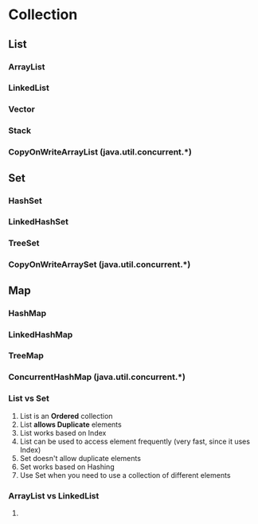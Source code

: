 # Collection

## List

### ArrayList
### LinkedList
### Vector
### Stack
### CopyOnWriteArrayList (java.util.concurrent.*)

## Set

### HashSet
### LinkedHashSet
### TreeSet
### CopyOnWriteArraySet (java.util.concurrent.*)

## Map

### HashMap
### LinkedHashMap
### TreeMap
### ConcurrentHashMap (java.util.concurrent.*)


### List vs Set

1. List is an **Ordered** collection
2. List **allows Duplicate** elements
3. List works based on Index
4. List can be used to access element frequently (very fast, since it uses Index)
5. Set doesn't allow duplicate elements
6. Set works based on Hashing
7. Use Set when you need to use a collection of different elements

### ArrayList vs LinkedList

1. 
